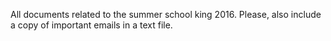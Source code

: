 All documents related to the summer school king 2016. 
Please, also include a copy of important emails in a text file.